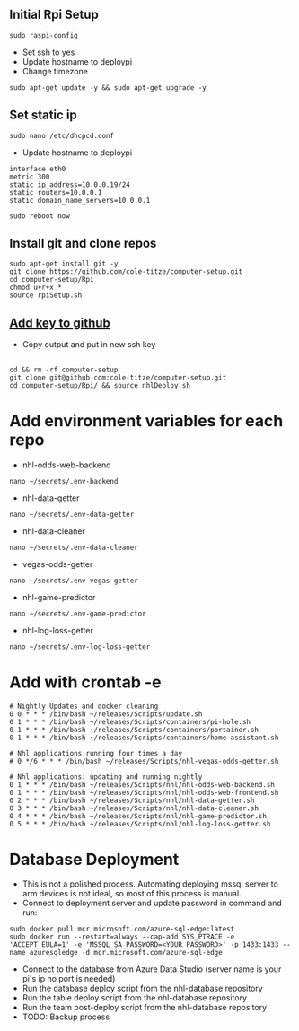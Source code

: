 ## Initial Rpi Setup
```
sudo raspi-config
```
+ Set ssh to yes
+ Update hostname to deploypi
+ Change timezone
```
sudo apt-get update -y && sudo apt-get upgrade -y
```
## Set static ip
```
sudo nano /etc/dhcpcd.conf
```
+ Update hostname to deploypi
```
interface eth0
metric 300
static ip_address=10.0.0.19/24
static routers=10.0.0.1
static domain_name_servers=10.0.0.1
```
```
sudo reboot now
```
## Install git and clone repos
```
sudo apt-get install git -y
git clone https://github.com/cole-titze/computer-setup.git
cd computer-setup/Rpi
chmod u+r+x *
source rpiSetup.sh
```
## [Add key to github](https://docs.github.com/en/github/authenticating-to-github/adding-a-new-ssh-key-to-your-github-account)
+ Copy output and put in new ssh key
## 
```
cd && rm -rf computer-setup
git clone git@github.com:cole-titze/computer-setup.git
cd computer-setup/Rpi/ && source nhlDeploy.sh
```
# Add environment variables for each repo
+ nhl-odds-web-backend
```
nano ~/secrets/.env-backend
```
+ nhl-data-getter
```
nano ~/secrets/.env-data-getter
```
+ nhl-data-cleaner
```
nano ~/secrets/.env-data-cleaner
```
+ vegas-odds-getter
```
nano ~/secrets/.env-vegas-getter
```
+ nhl-game-predictor
```
nano ~/secrets/.env-game-predictor
```
+ nhl-log-loss-getter
```
nano ~/secrets/.env-log-loss-getter
```
# Add with crontab -e
```
# Nightly Updates and docker cleaning
0 0 * * * /bin/bash ~/releases/Scripts/update.sh
0 1 * * * /bin/bash ~/releases/Scripts/containers/pi-hole.sh
0 1 * * * /bin/bash ~/releases/Scripts/containers/portainer.sh
0 1 * * * /bin/bash ~/releases/Scripts/containers/home-assistant.sh

# Nhl applications running four times a day
# 0 */6 * * * /bin/bash ~/releases/Scripts/nhl-vegas-odds-getter.sh

# Nhl applications: updating and running nightly
0 1 * * * /bin/bash ~/releases/Scripts/nhl/nhl-odds-web-backend.sh
0 1 * * * /bin/bash ~/releases/Scripts/nhl/nhl-odds-web-frontend.sh
0 2 * * * /bin/bash ~/releases/Scripts/nhl/nhl-data-getter.sh
0 3 * * * /bin/bash ~/releases/Scripts/nhl/nhl-data-cleaner.sh
0 4 * * * /bin/bash ~/releases/Scripts/nhl/nhl-game-predictor.sh
0 5 * * * /bin/bash ~/releases/Scripts/nhl/nhl-log-loss-getter.sh
```
# Database Deployment
+ This is not a polished process. Automating deploying mssql server to arm devices is not ideal, so most of this process is manual.
+ Connect to deployment server and update password in command and run:
```
sudo docker pull mcr.microsoft.com/azure-sql-edge:latest 
sudo docker run --restart=always --cap-add SYS_PTRACE -e 'ACCEPT_EULA=1' -e 'MSSQL_SA_PASSWORD=<YOUR PASSWORD>' -p 1433:1433 --name azuresqledge -d mcr.microsoft.com/azure-sql-edge
```
+ Connect to the database from Azure Data Studio (server name is your pi's ip no port is needed)
+ Run the database deploy script from the nhl-database repository
+ Run the table deploy script from the nhl-database repository
+ Run the team post-deploy script from the nhl-database repository
+ TODO: Backup process
